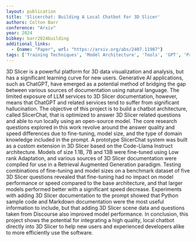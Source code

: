 ```yaml
---
layout: publication
title: 'Slicerchat: Building A Local Chatbot For 3D Slicer'
authors: Colton Barr
conference: "Arxiv"
year: 2024
bibkey: barr2024building
additional_links:
  - {name: "Paper", url: "https://arxiv.org/abs/2407.11987"}
tags: ['Training Techniques', 'Model Architecture', 'Tools', 'GPT', 'Pretraining Methods', 'Fine-Tuning', 'Prompting', 'Applications']
---
```

3D Slicer is a powerful platform for 3D data visualization and analysis, but
has a significant learning curve for new users. Generative AI applications,
such as ChatGPT, have emerged as a potential method of bridging the gap between
various sources of documentation using natural language. The limited exposure
of LLM services to 3D Slicer documentation, however, means that ChatGPT and
related services tend to suffer from significant hallucination. The objective
of this project is to build a chatbot architecture, called SlicerChat, that is
optimized to answer 3D Slicer related questions and able to run locally using
an open-source model. The core research questions explored in this work revolve
around the answer quality and speed differences due to fine-tuning, model size,
and the type of domain knowledge included in the prompt. A prototype SlicerChat
system was built as a custom extension in 3D Slicer based on the Code-Llama
Instruct architecture. Models of size 1.1B, 7B and 13B were fine-tuned using
Low rank Adaptation, and various sources of 3D Slicer documentation were
compiled for use in a Retrieval Augmented Generation paradigm. Testing
combinations of fine-tuning and model sizes on a benchmark dataset of five 3D
Slicer questions revealed that fine-tuning had no impact on model performance
or speed compared to the base architecture, and that larger models performed
better with a significant speed decrease. Experiments with adding 3D Slicer
documentation to the prompt showed that Python sample code and Markdown
documentation were the most useful information to include, but that adding 3D
Slicer scene data and questions taken from Discourse also improved model
performance. In conclusion, this project shows the potential for integrating a
high quality, local chatbot directly into 3D Slicer to help new users and
experienced developers alike to more efficiently use the software.
